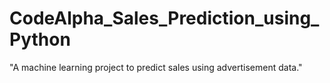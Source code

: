 # CodeAlpha_Sales_Prediction_using_Python
 "A machine learning project to predict sales using advertisement data."
